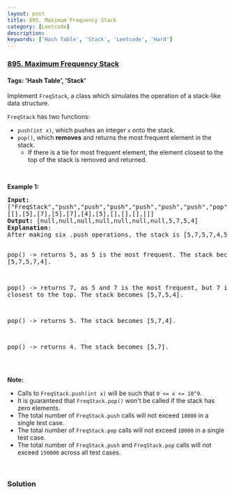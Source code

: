 ```yaml
---
layout: post
title: 895. Maximum Frequency Stack
category: [Leetcode]
description: 
keywords: ['Hash Table', 'Stack', 'Leetcode', 'Hard']
---
```

### [895. Maximum Frequency Stack](https://leetcode.com/problems/maximum-frequency-stack)

#### Tags: 'Hash Table', 'Stack'

<div class="content__u3I1 question-content__JfgR"><div><p>Implement <code>FreqStack</code>, a class which simulates the operation of a stack-like data structure.</p>
<p><code>FreqStack</code> has two functions:</p>
<ul>
<li><code>push(int x)</code>, which pushes an integer <code>x</code> onto the stack.</li>
<li><code>pop()</code>, which <strong>removes</strong> and returns the most frequent element in the stack.
	<ul>
<li>If there is a tie for most frequent element, the element closest to the top of the stack is removed and returned.</li>
</ul>
</li>
</ul>
<p> </p>
<p><strong>Example 1:</strong></p>
<pre><strong>Input: </strong>
<span id="example-input-1-1">["FreqStack","push","push","push","push","push","push","pop","pop","pop","pop"]</span>,
<span id="example-input-1-2">[[],[5],[7],[5],[7],[4],[5],[],[],[],[]]</span>
<strong>Output: </strong><span id="example-output-1">[null,null,null,null,null,null,null,5,7,5,4]</span>
<strong>Explanation</strong>:
After making six .push operations, the stack is [5,7,5,7,4,5] from bottom to top.  Then:

pop() -&gt; returns 5, as 5 is the most frequent.
The stack becomes [5,7,5,7,4].

pop() -&gt; returns 7, as 5 and 7 is the most frequent, but 7 is closest to the top.
The stack becomes [5,7,5,4].

pop() -&gt; returns 5.
The stack becomes [5,7,4].

pop() -&gt; returns 4.
The stack becomes [5,7].
</pre>
<p> </p>
<p><strong>Note:</strong></p>
<ul>
<li>Calls to <code>FreqStack.push(int x)</code> will be such that <code>0 &lt;= x &lt;= 10^9</code>.</li>
<li>It is guaranteed that <code>FreqStack.pop()</code> won't be called if the stack has zero elements.</li>
<li>The total number of <code>FreqStack.push</code> calls will not exceed <code>10000</code> in a single test case.</li>
<li>The total number of <code>FreqStack.pop</code> calls will not exceed <code>10000</code> in a single test case.</li>
<li>The total number of <code>FreqStack.push</code> and <code>FreqStack.pop</code> calls will not exceed <code>150000</code> across all test cases.</li>
</ul>
<div>
<p> </p>
</div>
</div></div>

### Solution
